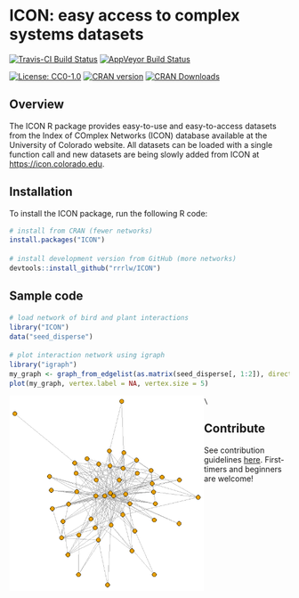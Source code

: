 # ICON: easy access to complex systems datasets

[![Travis-CI Build Status](https://travis-ci.org/rrrlw/ICON.svg?branch=master)](https://travis-ci.org/rrrlw/ICON)
[![AppVeyor Build Status](https://ci.appveyor.com/api/projects/status/github/rrrlw/ICON?branch=master&svg=true)](https://ci.appveyor.com/project/rrrlw/ICON)

[![License: CC0-1.0](https://img.shields.io/badge/License-CC0%201.0-blue.svg)](http://creativecommons.org/publicdomain/zero/1.0/)
[![CRAN version](http://www.r-pkg.org/badges/version/ICON)](https://CRAN.R-project.org/package=ICON)
[![CRAN Downloads](http://cranlogs.r-pkg.org/badges/grand-total/ICON)](https://CRAN.R-project.org/package=ICON)

## Overview

The ICON R package provides easy-to-use and easy-to-access datasets from the Index of COmplex Networks (ICON) database available at the University of Colorado website.
All datasets can be loaded with a single function call and new datasets are being slowly added from ICON at <https://icon.colorado.edu>.

## Installation

To install the ICON package, run the following R code:
```r
# install from CRAN (fewer networks)
install.packages("ICON")

# install development version from GitHub (more networks)
devtools::install_github("rrrlw/ICON")
```

## Sample code

```r
# load network of bird and plant interactions
library("ICON")
data("seed_disperse")

# plot interaction network using igraph
library("igraph")
my_graph <- graph_from_edgelist(as.matrix(seed_disperse[, 1:2]), directed = FALSE)
plot(my_graph, vertex.label = NA, vertex.size = 5)
```

<img src="SamplePlot.png" align="left" width="350" height="350"/>```\```

## Contribute

See contribution guidelines [here](https://github.com/rrrlw/ICON/blob/master/CONTRIBUTING.md).
First-timers and beginners are welcome!
